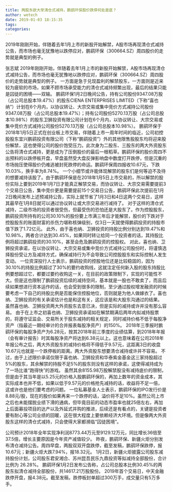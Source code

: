 ```yaml
---
title: 两股东欲大举清仓式减持，鹏鹞环保股价跌停何处是底？
author: wetech
date: 2019-01-03 18:15:35
tags: 
categories: 
---
```

2019年刚刚开始，伴随着去年1月上市的新股开始解禁，A股市场再现清仓式减持公告，而市场也毫无犹豫地以跌停应对，鹏鹞环保（300664.SZ）周四股价的走势就是典型的例子。
<!-- more -->
张志斌
2019年刚刚开始，伴随着去年1月上市的新股开始解禁，A股市场再现清仓式减持公告，而市场也毫无犹豫地以跌停应对，鹏鹞环保（300664.SZ）周四股价的走势就是典型的例子。
一方面是急于兑现盈利的解禁股东，一方面则是近来较为疲软的市场，如果不顾市场承受能力的清仓式减持频繁出现，最后的结果只能是囚徒的困境——双输。
鹏鹞环保1月2日晚间公告，持有公司股份9347.08万股（占公司总股本19.47%）的股东CIENA ENTERPRISES LIMITED（下称“喜也纳”）计划在6个月内，以协议转让、大宗交易或集中竞价方式减持公司股份9347.08万股（占公司总股本19.47%）；持有公司股份5270.13万股（占公司总股本10.98%）的股东卫狮投资有限公司计划在6个月内，以协议转让、大宗交易或集中竞价方式减持公司股份5270.13万股（占公司总股本10.98%）。
鹏鹞环保于2018年1月5日正式在创业板上市交易，伴随着上市一周年时间的临近，公司初控股股东宜兴鹏鹞投资有限公司（下称“鹏鹞投资”）外的其他限售股股东均将迎来股份解禁，这也使得公司的股价饱受压力。此次身为二股东、三股东的两大外资股东公告将清仓式减持，更是成为了压倒股价的最后一根稻草。鹏鹞环保的股价周四不出预料的以跌停板开盘，早盘虽然受大盘反弹影响盘中数度打开跌停，但是沉重的市场抛压使得股价仍难逃被封死跌停的命运。鹏鹞环保周四报收10.67元，下跌10.03%，换手率为8.74%。
一个小细节或许能体现解禁的股东们是何等迫不及待的想要减持该股了。由于鹏鹞环保是在2018年1月5日上市交易的，所以解禁的股份实际上要到2019年1月7日才能真正解禁交易，而协议转让、大宗交易需要提前3个交易日公告，集中竞价更是需要提前15个交易日公告，鹏鹞环保此次提前在1月2日晚间发布上述预减持公告，实际上就节省了1月3日和4日这两个交易日，这样其最早在1月8日就可以通过协议转让或大宗交易进行减持了。
对于这样的清仓式减持，二级市场的投资者很受伤，但最受伤的恐怕还是大股东了。作为控股股东，鹏鹞投资所持有的公司30.10%的股份要上市满三年后才能解禁，股价的下跌对于控股股东的账面财富的杀伤力堪称核弹级别，仅3日一天就使得鹏鹞投资的持股市值下跌了1.72亿元。
此外，由于喜也纳、卫狮投资的持股比例分别达到19.47%和10.98%，两者合计达到30.45%，如果同时转让给同一个投资者的话，其持股比例将超过鹏鹞投资的30.10%，甚至会危及鹏鹞投资的控股权。
对此，喜也纳、卫狮投资承诺，在以协议转让、大宗交易或集中竞价方式减持公司股份时，将谨慎选择股份受让方及减持方式，确保减持行为不会导致公司控股股东和实际控制人发生变动。
一位资深投行人士表示，鹏鹞投资的控股地位还是比较稳固的，因为30.10%的持股比例超过了30%的要约收购线，这就注定任何新入股的股东持股比例要想超过它，都要过要约收购这一关，在目前的政策限制下，实现的可能性不大。但是这也限制了鹏鹞投资后续的减持空间，基本就是一股也不敢卖了，而且后续如果想进行资本运作的话，也会受到很多的限制，至少通过股权增发融资的时候要考虑一下自己的持股比例是否能保住控股地位，否则就是为他人做嫁衣了。喜也纳、卫狮投资的有关承诺估计也是和这有关，这应该是和大股东沟通过的结果。
虽然喜也纳、卫狮投资两大外资股东去意已决，但是实际的减持或许并没有那么容易。
由于在上市之初喜也纳、卫狮投资承诺如在解禁期满后两年内拟减持股票的，将遵守证监会、交易所关于股东减持的相关规定，同时减持价格不低于每股净资产（指最近一期经审计的合并报表每股净资产）的150%。
2018年三季报时鹏鹞环保的每股净资产为6.28元，按其2018年前三季度的业绩估算，到2018年年报（会有审计报告）时其每股净资产将达到6.38元以上。这也意味着在公司2018年年报公布之后，两大外资股东的减持价格将不得低于9.57元，这距离3日的收盘10.67元也就是一个跌停板的距离。两大外资股东想要清仓减持或许并不容易。
不过，由于上述限价承诺仅限于喜也纳、卫狮投资和华泰紫金基金这三家持股超过5%的股东，其余解禁的持股不足5%的股东则没有这样的承诺，这使得减持成为了一场比谁“跑得快”的游戏。
虽然其余8155.98万股解禁股没有减持底价的限制，但是由于其当年是以5.25元的价格入股鹏鹞环保的，再加上数年的资金成本，其实际成本也并不低，如果以低于9.57元的价格抢先减持的话，收益将不足一倍，这或许也是他们要考虑的问题。
一位私募基金人士表示，鹏鹞环保的IPO发行价是8.88元/股，现在的股价如果再来一个跌停的话，溢价将不足10%。虽然公司上市之后也未能摆脱业绩下滑的通病，但毕竟目前的动态市盈率也就25倍左右，再加上后面募投项目的达产以及外延式并购的推进，后续还是有看点的，关键是投资者要有耐心等公司业绩的回暖，这在很大程度上要依赖经济大环境。但是像两大外资股东这样的清仓式减持，只会使得大家都濒临“囚徒困境”。
 
 
公司预计2018年全年实现净利润8773.44万元至9129.12万元，同比增长36倍至37.5倍，增长主要原因是今年资产减值较少。
昨夜，鹏鹞环保、新疆火炬分别发布清仓减持公告。周四早盘，两股双双开盘跌停，截至发稿，鹏鹞环保跌停，报10.67元；新疆火炬大跌7.94%，报18.32元。
1月2日，新疆火炬披露公司股东减持股份计划，公司股东君安湘合、苏州昆吾民乐九鼎投资等拟减持全部股份，合计比例为 26.28%。
鹏鹞环保1月2日发布公告称，占公司总股本比例30.45%的两股东拟清仓减持全部股份，共14617.21万股股份。
2019年首个交易日，中天金融跌停开盘，报4.38元。截至发稿，跌停板封单超过300万手，成交量只有5万多手。
